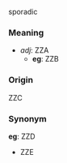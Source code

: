 sporadic
### Meaning
+ _adj_: ZZA
    + __eg__: ZZB

### Origin

ZZC

### Synonym

__eg__: ZZD

+ ZZE


